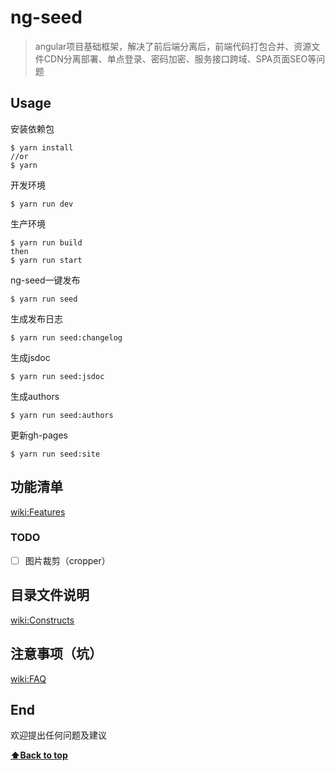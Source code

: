# ng-seed
> angular项目基础框架，解决了前后端分离后，前端代码打包合并、资源文件CDN分离部署、单点登录、密码加密、服务接口跨域、SPA页面SEO等问题    

## Usage

安装依赖包  
```
$ yarn install
//or 
$ yarn
```

开发环境  
```
$ yarn run dev
```

生产环境  
```
$ yarn run build
then
$ yarn run start
```

ng-seed一键发布    
```
$ yarn run seed
```

生成发布日志  
```
$ yarn run seed:changelog
```

生成jsdoc  
```
$ yarn run seed:jsdoc
```

生成authors  
```
$ yarn run seed:authors
```

更新gh-pages  
```
$ yarn run seed:site
```


## 功能清单
[wiki:Features](https://github.com/jm-team/ng-seed/wiki/Features)
### TODO
- [ ] 图片裁剪（cropper）

## 目录文件说明
[wiki:Constructs](https://github.com/jm-team/ng-seed/wiki/Constructs)

## 注意事项（坑）
[wiki:FAQ](https://github.com/jm-team/ng-seed/wiki/FAQ)

## End
欢迎提出任何问题及建议

**[:arrow_up:Back to top](#ng-seed)**
